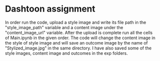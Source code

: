 # Dashtoon assignment

In order run the code, upload a style image and write its file path in the "style_image_path" variable and a content image under the "content_image_url" variable. After the upload is complete run all the cells of Main.ipynb in the given order. The code will change the content image in the style of style image and will save an outcome image by the name of "Stylized_image.jpg" in the same directory. I have also saved some of the style images, content image and outcomes in the exp folders. 
